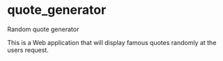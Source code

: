# quote_generator
 Random quote generator

 This is a Web application that will display famous quotes randomly at the users request.
